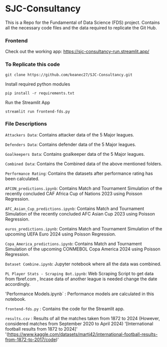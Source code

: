 # SJC-Consultancy
This is a Repo for the Fundamental of Data Science (FDS) project. Contains all the necessary code files and the data required to replicate the Git Hub.
### Frontend 
Check out the working app: https://sjc-consultancy-run.streamlit.app/

### To Replicate this code 

```
git clone https://github.com/keanec27/SJC-Consultancy.git
```
Install required python modules
```
pip install -r requirements.txt
```
Run the Streamlit App
```
streamlit run frontend-fds.py
```

### File Descriptions 

`Attackers Data`: Contains attacker data of the 5 Major leagues.

`Defenders Data`: Contains defender data of the 5 Major leagues.

`Goalkeepers Data`: Contains goalkeeper data of the 5 Major leagues.

`Combined Data`: Contains the Combined data of the above mentioned folders.

`Performance Rating`: Contains the datasets after performance rating has been calculated.

`AFCON_predictions.ipynb`: Contains Match and Tournament Simulation of the recently concluded CAF Africa Cup of Nations 2023 using Poisson Regression.

`AFC_Asian_Cup_predictions.ipynb`: Contains Match and Tournament Simulation of the recently concluded AFC Asian Cup 2023 using Poisson Regression.

`euros_predictions.ipynb`: Contains Match and Tournament Simulation of the upcoming UEFA Euro 2024 using Poisson Regression.

`Copa_America_predictions.ipynb`: Contains Match and Tournament Simulation of the upcoming CONMEBOL Copa America 2024 using Poisson Regression.

`Dataset Combine.ipynb`: Jupyter notebook where all the data was combined.

`PL Player Stats - Scraping Bot.ipynb`: Web Scraping Script to get data from fbref.com , Incase data of another league is needed change the date accordingly.

'Performance Models.ipynb` : Performance models are calculated in this notebook.

`frontend-fds.py` : Contains the code for the Streamlit app.

`results.csv` : Results of all the matches taken from 1872 to 2024 (However, considered matches from September 2020 to April 2024)
'[International football results from 1872 to 2024]' '(https://www.kaggle.com/datasets/martj42/international-football-results-from-1872-to-2017/code)'





